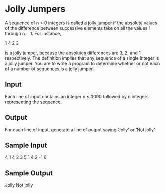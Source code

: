 # **Jolly Jumpers**

A sequence of n > 0 integers is called a jolly jumper if the absolute values of the difference between successive elements take on all the values 1 through n − 1. For instance, 

1 4 2 3

 is a jolly jumper, because the absolutes differences are 3, 2, and 1 respectively. The definition implies that any sequence of a single integer is a jolly jumper. You are to write a program to determine whether or not each of a number of sequences is a jolly jumper. 
 

## **Input**

 
Each line of input contains an integer n ≤ 3000 followed by n integers representing the sequence. 

## **Output**

For each line of input, generate a line of output saying ‘Jolly’ or ‘Not jolly’. 

## **Sample Input**

 4 1 4 2 3 
 5 1 4 2 -1 6 

## **Sample Output**

 
Jolly 
Not jolly
